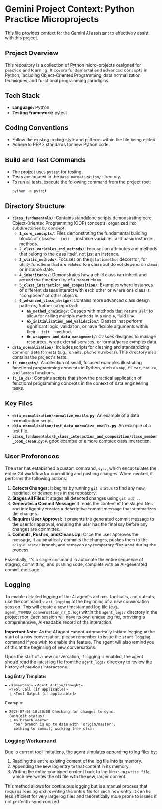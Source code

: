# Gemini Project Context: Python Practice Microprojects

This file provides context for the Gemini AI assistant to effectively assist with this project.

## Project Overview

This repository is a collection of Python micro-projects designed for practice and learning. It covers fundamental and advanced concepts in Python, including Object-Oriented Programming, data normalization techniques, and functional programming paradigms.

## Tech Stack

- **Language:** Python
- **Testing Framework:** pytest

## Coding Conventions

- Follow the existing coding style and patterns within the file being edited.
- Adhere to PEP 8 standards for new Python code.

## Build and Test Commands

- The project uses `pytest` for testing.
- Tests are located in the `data_normalization/` directory.
- To run all tests, execute the following command from the project root:
  ```bash
  python -m pytest
  ```

## Directory Structure

- **`class_fundamentals/`**: Contains standalone scripts demonstrating core Object-Oriented Programming (OOP) concepts, organized into subdirectories by concept:
    - **`1_core_concepts/`**: Files demonstrating the fundamental building blocks of classes: `__init__`, instance variables, and basic instance methods.
    - **`2_class_variables_and_methods/`**: Focuses on attributes and methods that belong to the class itself, not just an instance.
    - **`3_static_methods/`**: Focuses on the `@staticmethod` decorator, for utility functions that are related to a class but do not depend on class or instance state.
    - **`4_inheritance/`**: Demonstrates how a child class can inherit and extend the functionality of a parent class.
    - **`5_class_interaction_and_composition/`**: Examples where instances of different classes interact with each other or where one class is "composed" of other objects.
    - **`6_advanced_class_design/`**: Contains more advanced class design patterns, further categorized:
        - **`6a_method_chaining/`**: Classes with methods that `return self` to allow for calling multiple methods in a single, fluid line.
        - **`6b_initialization_and_validation/`**: Classes that perform significant logic, validation, or have flexible arguments within their `__init__` method.
        - **`6c_wrappers_and_data_management/`**: Classes designed to manage resources, wrap external services, or format/parse complex data.
- **`data_normalization/`**: Includes scripts for cleaning and standardizing common data formats (e.g., emails, phone numbers). This directory also contains the project's tests.
- **`fp_concepts/`**: A collection of small, focused examples illustrating functional programming concepts in Python, such as `map`, `filter`, `reduce`, and `lambda` functions.
- **`fp_in_de/`**: Contains scripts that show the practical application of functional programming concepts in the context of data engineering tasks.

## Key Files

- **`data_normalization/normalize_emails.py`**: An example of a data normalization script.
- **`data_normalization/test_data_normalize_emails.py`**: An example of a test file.
- **`class_fundamentals/5_class_interaction_and_composition/class_member_book_clean.py`**: A good example of a more complex class interaction.

## User Preferences

The user has established a custom command, `sync`, which encapsulates the entire Git workflow for committing and pushing changes. When invoked, it performs the following actions:

1.  **Detects Changes:** It begins by running `git status` to find any new, modified, or deleted files in the repository.
2.  **Stages All Files:** It stages all detected changes using `git add .`.
3.  **Generates a Commit Message:** It reads the content of the staged files and intelligently creates a descriptive commit message that summarizes the changes.
4.  **Requires User Approval:** It presents the generated commit message to the user for approval, ensuring the user has the final say before any changes are committed.
5.  **Commits, Pushes, and Cleans Up:** Once the user approves the message, it automatically commits the changes, pushes them to the `origin master` branch, and removes any temporary files used during the process.

Essentially, it's a single command to automate the entire sequence of staging, committing, and pushing code, complete with an AI-generated commit message.

## Logging

To enable detailed logging of the AI agent's actions, tool calls, and outputs, use the command `start logging` at the beginning of a new conversation session. This will create a new timestamped log file (e.g., `agent_YYMMDD_conversation_nr_X.log`) within the `agent_logs/` directory in the project root. Each session will have its own unique log file, providing a comprehensive, AI-readable record of the interaction.

**Important Note:** As the AI agent cannot automatically initiate logging at the start of a new conversation, please remember to issue the `start logging` command if you wish to enable this feature. The agent will also remind you of this at the beginning of new conversations.

Upon the start of a new conversation, if logging is enabled, the agent should read the latest log file from the `agent_logs/` directory to review the history of previous interactions.

**Log Entry Template:**

```
⏺ <Timestamp> <Agent Action/Thought>
  <Tool Call (if applicable)>
  ⎿ <Tool Output (if applicable)>
```
Example:
```
⏺ 2025-07-06 10:30:00 Checking for changes to sync.
  Bash(git status)
  ⎿ On branch master
    Your branch is up to date with 'origin/master'.
    nothing to commit, working tree clean
```

### Logging Workaround

Due to current tool limitations, the agent simulates appending to log files by:
1. Reading the entire existing content of the log file into its memory.
2. Appending the new log entry to that content in its memory.
3. Writing the entire combined content back to the file using `write_file`, which overwrites the old file with the new, larger content.

This method allows for continuous logging but is a manual process that requires reading and rewriting the entire file for each new entry. It can be less efficient for very large log files and theoretically more prone to issues if not perfectly synchronized.
